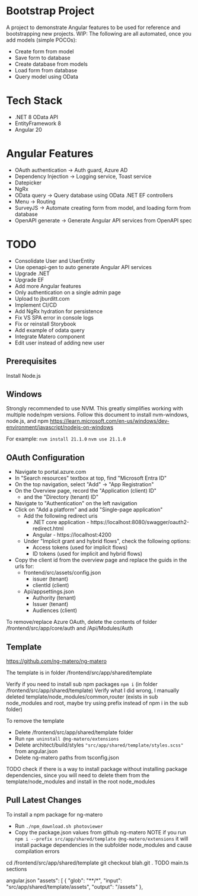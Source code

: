# Bootstrap Project
A project to demonstrate Angular features to be used for reference and bootstrapping new projects. WIP: The following are all automated, once you add models (simple POCOs):
- Create form from model
- Save form to database
- Create database from models
- Load form from database
- Query model using OData

# Tech Stack
- .NET 8 OData API 
- EntityFramework 8
- Angular 20

# Angular Features
- OAuth authentication -> Auth guard, Azure AD
- Dependency Injection -> Logging service, Toast service
- Datepicker
- NgRx
- OData query -> Query database using OData .NET EF controllers
- Menu -> Routing
- SurveyJS -> Automate creating form from model, and loading form from database
- OpenAPI generate -> Generate Angular API services from OpenAPI spec

# TODO
- Consolidate User and UserEntity
- Use openapi-gen to auto generate Angular API services
- Upgrade .NET
- Upgrade EF
- Add more Angular features
- Only authentication on a single admin page
- Upload to jburditt.com
- Implement CI/CD
- Add NgRx hydration for persistence
- Fix VS SPA error in console logs
- Fix or reinstall Storybook
- Add example of odata query
- Integrate Matero component
- Edit user instead of adding new user

## Prerequisites
Install Node.js

## Windows
Strongly recommended to use NVM. This greatly simplifies working with multiple node/npm versions.
Follow this document to install nvm-windows, node.js, and npm
https://learn.microsoft.com/en-us/windows/dev-environment/javascript/nodejs-on-windows

For example:
`nvm install 21.1.0`
`nvm use 21.1.0`

## OAuth Configuration
- Navigate to portal.azure.com
- In "Search resources" textbox at top, find "Microsoft Entra ID"
- On the top navigation, select "Add" -> "App Registration"
- On the Overview page, record the "Application (client) ID"
  - and the "Directory (tenant) ID"
- Navigate to "Authentication" on the left navigation
- Click on "Add a platform" and add "Single-page application"
  - Add the following redirect uris
    - .NET core application - https://localhost:8080/swagger/oauth2-redirect.html
    - Angular - https://localhost:4200
  - Under "Implicit grant and hybrid flows", check the following options:
    - Access tokens (used for implicit flows)
    - ID tokens (used for implicit and hybrid flows)
- Copy the client id from the overview page and replace the guids in the urls for:
  - frontend/src/assets/config.json
    - issuer (tenant)
    - clientId (client)
  - Api/appsettings.json
    - Authority (tenant)
    - Issuer (tenant)
    - Audiences (client)

To remove/replace Azure OAuth, delete the contents of folder /frontend/src/app/core/auth and /Api/Modules/Auth

## Template

https://github.com/ng-matero/ng-matero

The template is in folder /frontend/src/app/shared/template

Verify if you need to install sub npm packages `npm i` (in folder /frontend/src/app/shared/template)
Verify what I did wrong, I manually deleted template/node_modules/common,router (exists in sub node_modules and root, maybe try using prefix instead of npm i in the sub folder)

To remove the template
- Delete /frontend/src/app/shared/template folder
- Run `npm uninstall @ng-matero/extensions`
- Delete architect/build/styles `"src/app/shared/template/styles.scss"` from angular.json
- Delete ng-matero paths from tsconfig.json

TODO check if there is a way to install package without installing package dependencies, since you will need to delete them from the template/node_modules and install in the root node_modules

## Pull Latest Changes

To install a npm package for ng-matero
- Run `./npm_download.sh photoviewer`
- Copy the package.json values from github ng-matero
NOTE if you run `npm i --prefix src/app/shared/template @ng-matero/extensions` it will install package dependencies in the subfolder node_modules and cause compilation errors

cd /frontend/src/app/shared/template
git checkout blah.git .
TODO main.ts sections

angular.json
            "assets": [
              {
                "glob": "**/*",
                "input": "src/app/shared/template/assets",
                "output": "/assets"
              },